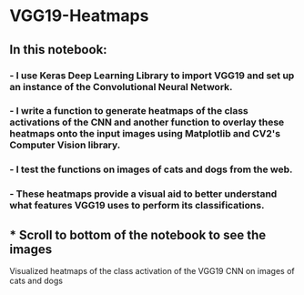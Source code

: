 # VGG19-Heatmaps
## In this notebook:
### - I use Keras Deep Learning Library to import VGG19 and set up an instance of the Convolutional Neural Network.
### - I write a function to generate heatmaps of the class activations of the CNN and another function to overlay these heatmaps onto the input images using Matplotlib and CV2's Computer Vision library.
### - I test the functions on images of cats and dogs from the web.
### - These heatmaps provide a visual aid to better understand what features VGG19 uses to perform its classifications.

## * Scroll to bottom of the notebook to see the images
Visualized heatmaps of the class activation of the VGG19 CNN on images of cats and dogs
